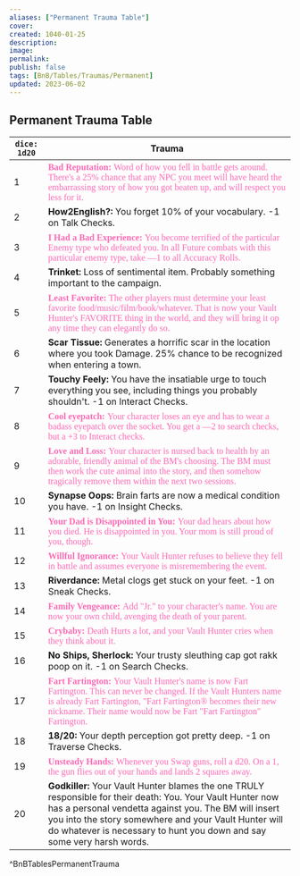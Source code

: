 ```yaml
---
aliases: ["Permanent Trauma Table"]
cover: 
created: 1040-01-25
description: 
image: 
permalink: 
publish: false
tags: [BnB/Tables/Traumas/Permanent]
updated: 2023-06-02
---
```


## Permanent Trauma Table

| `dice: 1d20` | **Trauma**                                                                                                                                                                                                                                                                                                                                      |
| ------------ | ----------------------------------------------------------------------------------------------------------------------------------------------------------------------------------------------------------------------------------------------------------------------------------------------------------------------------------------------- |
| 1            | **<span style="color: hotpink;font-family: Gill Sans;style">Bad Reputation:</span>** <span style="color: hotpink;font-family: Gill Sans;style">Word of how you fell in battle gets around. There's a 25% chance that any NPC you meet will have heard the embarrassing story of how you got beaten up, and will respect you less for it.</span> |
| 2            | **How2English?:** You forget 10% of your vocabulary. -1 on Talk Checks.                                                                                                                                                                                                                                                                         |
| 3            | **<span style="color: hotpink;font-family: Gill Sans;style">I Had a Bad Experience:</span>** <span style="color: hotpink;font-family: Gill Sans;style">You become terrified of the particular Enemy type who defeated you. In all Future combats with this particular enemy type, take —1 to all Accuracy Rolls.</span>                                                                                                                                                           |
| 4            | **Trinket:** Loss of sentimental item. Probably something important to the campaign.                                                                                                                                                                                                                                                            |
| 5            | **<span style="color: hotpink;font-family: Gill Sans;style">Least Favorite:</span>** <span style="color: hotpink;font-family: Gill Sans;style">The other players must determine your least favorite food/music/film/book/whatever. That is now your Vault Hunter's FAVORITE thing in the world, and they will bring it op any time they can elegantly do so.</span>                                                                                                               |
| 6            | **Scar Tissue:** Generates a horrific scar in the location where you took Damage. 25% chance to be recognized when entering a town.                                                                                                                                                                                                             |
| 7            | **Touchy Feely:** You have the insatiable urge to touch everything you see, including things you probably shouldn't. -1 on Interact Checks.                                                                                                                                                                                                     |
| 8            | **<span style="color: hotpink;font-family: Gill Sans;style">Cool eyepatch:</span>** <span style="color: hotpink;font-family: Gill Sans;style">Your character loses an eye and has to wear a badass eyepatch over the socket. You get a —2 to search checks, but a +3 to Interact checks.</span>                                                                                                                                                                                   |
| 9            | **<span style="color: hotpink;font-family: Gill Sans;style">Love and Loss:</span>** <span style="color: hotpink;font-family: Gill Sans;style">Your character is nursed back to health by an adorable, friendly animal of the BM's choosing. The BM must then work the cute animal into the story, and then somehow tragically remove them within the next two sessions.</span>                                                                                                    |
| 10           | **Synapse Oops:** Brain farts are now a medical condition you have. -1 on Insight Checks.                                                                                                                                                                                                                                                       |
| 11           | **<span style="color: hotpink;font-family: Gill Sans;style">Your Dad is Disappointed in You:</span>** <span style="color: hotpink;font-family: Gill Sans;style">Your dad hears about how you died. He is disappointed in you. Your mom is still proud of you, though.</span>                                                                                                                                                                                                      |
| 12           | **<span style="color: hotpink;font-family: Gill Sans;style">Willful Ignorance:</span>** <span style="color: hotpink;font-family: Gill Sans;style">Your Vault Hunter refuses to believe they fell in battle and assumes everyone is misremembering the event.</span>                                                                                                                                                                                                               |
| 13           | **Riverdance:** Metal clogs get stuck on your feet. -1 on Sneak Checks.                                                                                                                                                                                                                                                                         |
| 14           | **<span style="color: hotpink;font-family: Gill Sans;style">Family Vengeance:</span>** <span style="color: hotpink;font-family: Gill Sans;style">Add "Jr." to your character's name. You are now your own child, avenging the death of your parent.</span>                                                                                                                                                                                                                        |
| 15           | **<span style="color: hotpink;font-family: Gill Sans;style">Crybaby:</span>** <span style="color: hotpink;font-family: Gill Sans;style">Death Hurts a lot, and your Vault Hunter cries when they think about it.</span>                                                                                                                                                                                                                                                           |
| 16           | **No Ships, Sherlock:** Your trusty sleuthing cap got rakk poop on it. -1 on Search Checks.                                                                                                                                                                                                                                                     |
| 17           | **<span style="color: hotpink;font-family: Gill Sans;style">Fart Fartington:</span>** <span style="color: hotpink;font-family: Gill Sans;style">Your Vault Hunter's name is now Fart Fartington. This can never be changed. If the Vault Hunters name is already Fart Fartington, "Fart Fartington® becomes their new nickname. Their name would now be Fart "Fart Fartington" Fartington.</span>                                                                                 |
| 18           | **18/20:** Your depth perception got pretty deep. -1 on Traverse Checks.                                                                                                                                                                                                                                                                        |
| 19           | **<span style="color: hotpink;font-family: Gill Sans;style">Unsteady Hands:</span>** <span style="color: hotpink;font-family: Gill Sans;style">Whenever you Swap guns, roll a d20. On a 1, the gun flies out of your hands and lands 2 squares away.</span>                                                                                                                                                                                                                       |
| 20           | **Godkiller:** Your Vault Hunter blames the one TRULY responsible for their death: You. Your Vault Hunter now has a personal vendetta against you. The BM will insert you into the story somewhere and your Vault Hunter will do whatever is necessary to hunt you down and say some very harsh words.                                                                                                                                                                                                                                                                                                                                                |
^BnBTablesPermanentTrauma
